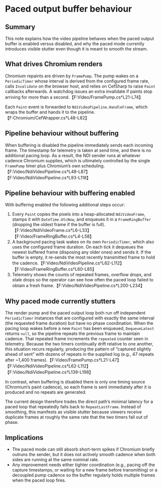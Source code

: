 # Paced output buffer behaviour

## Summary
This note explains how the video pipeline behaves when the paced output buffer is enabled versus disabled, and why the paced mode currently introduces visible stutter even though it is meant to smooth the stream.

## What drives Chromium renders
Chromium repaints are driven by `FramePump`. The pump wakes on a `PeriodicTimer` whose interval is derived from the configured frame rate, calls `Invalidate` on the browser host, and relies on CefSharp to raise `Paint` callbacks afterwards. A watchdog issues an extra invalidate if paints stop arriving for more than a second.【F:Video/FramePump.cs†L21-L74】

Each `Paint` event is forwarded to `NdiVideoPipeline.HandleFrame`, which wraps the buffer and hands it to the pipeline.【F:Chromium/CefWrapper.cs†L48-L82】

## Pipeline behaviour without buffering
When buffering is disabled the pipeline immediately sends each incoming frame. The timestamp for telemetry is taken at send time, and there is no additional pacing loop. As a result, the NDI sender runs at whatever cadence Chromium supplies, which is ultimately controlled by the single `FramePump` timer plus Chromium’s own scheduling.【F:Video/NdiVideoPipeline.cs†L48-L87】【F:Video/NdiVideoPipeline.cs†L93-L118】

## Pipeline behaviour with buffering enabled
With buffering enabled the following additional steps occur:

1. Every `Paint` copies the pixels into a heap-allocated `NdiVideoFrame`, stamps it with `DateTime.UtcNow`, and enqueues it in a `FrameRingBuffer` (dropping the oldest frame if the buffer is full).【F:Video/NdiVideoFrame.cs†L6-L33】【F:Video/FrameRingBuffer.cs†L4-L58】
2. A background pacing task wakes on its own `PeriodicTimer`, which also uses the configured frame duration. On each tick it dequeues the newest buffered frame (disposing any older ones) and sends it. If the buffer is empty, it re-sends the most recently transmitted frame to hold the cadence.【F:Video/NdiVideoPipeline.cs†L62-L112】【F:Video/FrameRingBuffer.cs†L60-L85】
3. Telemetry shows the counts of repeated frames, overflow drops, and stale drops so the operator can see how often the paced loop failed to obtain a fresh frame.【F:Video/NdiVideoPipeline.cs†L200-L234】

## Why paced mode currently stutters
The render pump and the paced output loop both run off independent `PeriodicTimer` instances that are configured with exactly the same interval (the requested frame duration) but have no phase coordination. When the pacing loop wakes before a new `Paint` has been enqueued, `DequeueLatest` returns `null`, so the pipeline repeats the previous frame to maintain cadence. That repeated frame increments the `repeated` counter seen in telemetry. Because the two timers continually drift relative to one another, this situation recurs regularly, producing the pattern of “captured slightly ahead of sent” with dozens of repeats in the supplied log (e.g., 47 repeats after ~1,400 frames).【F:Video/FramePump.cs†L21-L47】【F:Video/NdiVideoPipeline.cs†L62-L112】【F:Video/NdiVideoPipeline.cs†L139-L198】

In contrast, when buffering is disabled there is only one timing source (Chromium’s paint cadence), so each frame is sent immediately after it is produced and no repeats are generated.

The current design therefore trades the direct path’s minimal latency for a paced loop that repeatedly falls back to `RepeatLastFrame`. Instead of smoothing, this manifests as visible stutter because viewers receive duplicate frames at roughly the same rate that the two timers fall out of phase.

## Implications
* The paced mode can still absorb short-term spikes if Chromium briefly outruns the sender, but it does not actively smooth cadence when both sides are running at the same nominal rate.
* Any improvement needs either tighter coordination (e.g., pacing off the capture timestamps, or waiting for a new frame before transmitting) or a decoupled pump cadence so the buffer regularly holds multiple frames when the paced loop fires.

